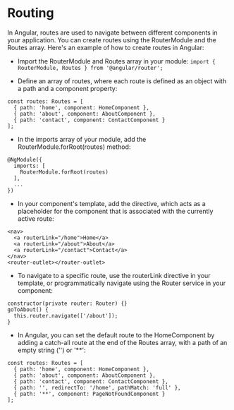 # Routing

In Angular, routes are used to navigate between different components in your application. You can create routes using the RouterModule and the Routes array. Here's an example of how to create routes in Angular:

* Import the RouterModule and Routes array in your module:
```import { RouterModule, Routes } from '@angular/router';```

* Define an array of routes, where each route is defined as an object with a path and a component property:
```
const routes: Routes = [
  { path: 'home', component: HomeComponent },
  { path: 'about', component: AboutComponent },
  { path: 'contact', component: ContactComponent }
];
```
* In the imports array of your module, add the RouterModule.forRoot(routes) method:
```
@NgModule({
  imports: [
    RouterModule.forRoot(routes)
  ],
  ...
})
```

* In your component's template, add the <router-outlet></router-outlet> directive, which acts as a placeholder for the component that is associated with the currently active route:

```
<nav>
  <a routerLink="/home">Home</a>
  <a routerLink="/about">About</a>
  <a routerLink="/contact">Contact</a>
</nav>
<router-outlet></router-outlet>
```

* To navigate to a specific route, use the routerLink directive in your template, or programmatically navigate using the Router service in your component:
```
constructor(private router: Router) {}
goToAbout() {
  this.router.navigate(['/about']);
}
```

* In Angular, you can set the default route to the HomeComponent by adding a catch-all route at the end of the Routes array, with a path of an empty string ('') or '**':
```
const routes: Routes = [
  { path: 'home', component: HomeComponent },
  { path: 'about', component: AboutComponent },
  { path: 'contact', component: ContactComponent },
  { path: '', redirectTo: '/home', pathMatch: 'full' },
  { path: '**', component: PageNotFoundComponent }
];
```